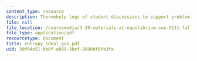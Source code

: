 ```yaml
---
content_type: resource
description: Thermohelp logs of student discussions to support problem sets.
file: null
file_location: /coursemedia/3-20-materials-at-equilibrium-sma-5111-fall-2003/30f04e51bb0fab993bef8690df6fe3fa_entropy_ideal_gas.pdf
file_type: application/pdf
resourcetype: Document
title: entropy_ideal_gas.pdf
uid: 30f04e51-bb0f-ab99-3bef-8690df6fe3fa
---
```

